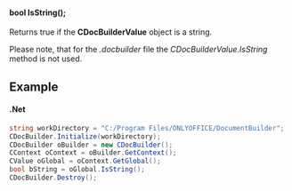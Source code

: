 #### bool IsString();

Returns true if the **CDocBuilderValue** object is a string.

Please note, that for the *.docbuilder* file the *CDocBuilderValue.IsString* method is not used.

## Example

#### .Net

```c#
string workDirectory = "C:/Program Files/ONLYOFFICE/DocumentBuilder";
CDocBuilder.Initialize(workDirectory);
CDocBuilder oBuilder = new CDocBuilder();
CContext oContext = oBuilder.GetContext();
CValue oGlobal = oContext.GetGlobal();
bool bString = oGlobal.IsString();
CDocBuilder.Destroy();
```
